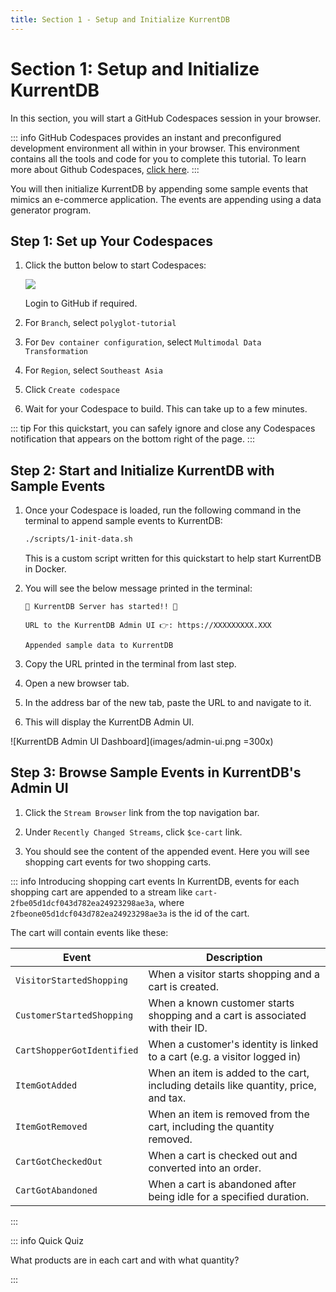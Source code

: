 ```yaml
---
title: Section 1 - Setup and Initialize KurrentDB
---
```


# Section 1: Setup and Initialize KurrentDB

In this section, you will start a GitHub Codespaces session in your browser.

::: info
GitHub Codespaces provides an instant and preconfigured development environment all within in your browser. This environment contains all the tools and code for you to complete this tutorial. To learn more about Github Codespaces, [click here](https://github.com/features/codespaces).
:::

You will then initialize KurrentDB by appending some sample events that mimics an e-commerce application. The events are appending using a data generator program.

## Step 1: Set up Your Codespaces

1. Click the button below to start Codespaces:
   
   [![](https://github.com/codespaces/badge.svg)](https://github.com/codespaces/new?hide_repo_select=true&ref=main&repo=951198039&skip_quickstart=true)

   Login to GitHub if required.

2. For `Branch`, select `polyglot-tutorial`
   
3. For `Dev container configuration`, select `Multimodal Data Transformation`
   
4. For `Region`, select `Southeast Asia`

4. Click `Create codespace`

5. Wait for your Codespace to build. This can take up to a few minutes. 


::: tip
For this quickstart, you can safely ignore and close any Codespaces notification that appears on the bottom right of the page.
:::

## Step 2: Start and Initialize KurrentDB with Sample Events

1. Once your Codespace is loaded, run the following command in the terminal to append sample events to KurrentDB:

   ```sh
   ./scripts/1-init-data.sh
   ```

   This is a custom script written for this quickstart to help start KurrentDB in Docker.

2. You will see the below message printed in the terminal:

   ```
   🚀 KurrentDB Server has started!! 🚀

   URL to the KurrentDB Admin UI 👉: https://XXXXXXXXX.XXX

   Appended sample data to KurrentDB
   ```

3. Copy the URL printed in the terminal from last step.

4. Open a new browser tab. 

5. In the address bar of the new tab, paste the URL to and navigate to it.

6. This will display the KurrentDB Admin UI.
   
![KurrentDB Admin UI Dashboard](images/admin-ui.png =300x)

## Step 3: Browse Sample Events in KurrentDB's Admin UI

1. Click the `Stream Browser` link from the top navigation bar.

1. Under `Recently Changed Streams`, click `$ce-cart` link. 

2. You should see the content of the appended event. Here you will see shopping cart events for two shopping carts.

::: info Introducing shopping cart events
In KurrentDB, events for each shopping cart are appended to a stream like `cart-2fbe05d1dcf043d782ea24923298ae3a`, where `2fbeone05d1dcf043d782ea24923298ae3a` is the id of the cart.

The cart will contain events like these:

| Event                     | Description                                                                                     |
|---------------------------|-------------------------------------------------------------------------------------------------|
| `VisitorStartedShopping`  | When a visitor starts shopping and a cart is created.                     |
| `CustomerStartedShopping` | When a known customer starts shopping and a cart is associated with their ID.   |
| `CartShopperGotIdentified`| When a customer's identity is linked to a cart (e.g. a visitor logged in)                            |
| `ItemGotAdded`            | When an item is added to the cart, including details like quantity, price, and tax. |
| `ItemGotRemoved`          | When an item is removed from the cart, including the quantity removed.    |
| `CartGotCheckedOut`       | When a cart is checked out and converted into an order.                   |
| `CartGotAbandoned`        | When a cart is abandoned after being idle for a specified duration.       |
:::

::: info Quick Quiz

What products are in each cart and with what quantity?

:::